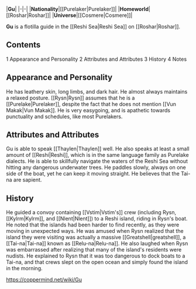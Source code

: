 |**Gu**|
|-|-|
|**Nationality**|[[Purelaker\|Purelaker]]|
|**Homeworld**|[[Roshar\|Roshar]]|
|**Universe**|[[Cosmere\|Cosmere]]|

**Gu** is a flotilla guide in the [[Reshi Sea\|Reshi Sea]] on [[Roshar\|Roshar]].

## Contents

1 Appearance and Personality
2 Attributes and Attributes
3 History
4 Notes


## Appearance and Personality
He has leathery skin, long limbs, and dark hair. He almost always maintains a relaxed posture. [[Rysn\|Rysn]] assumes that he is a [[Purelake\|Purelaker]], despite the fact that he does not mention [[Vun Makak\|Vun Makak]]. He is very easygoing, and is apathetic towards punctuality and schedules, like most Purelakers.

## Attributes and Attributes
Gu is able to speak [[Thaylen\|Thaylen]] well. He also speaks at least a small amount of [[Reshi\|Reshi]], which is in the same language family as Purelake dialects. He is able to skillfully navigate the waters of the Reshi Sea without hitting any dangerous underwater trees. He paddles slowly, always on one side of the boat, yet he can keep it moving straight. He believes that the Tai-na are sapient.

## History
He guided a convoy containing [[Vstim\|Vstim's]] crew (including Rysn, [[Kylrm\|Kylrm]], and [[Nlent\|Nlent]]) to a Reshi island, riding in Rysn's boat. He noted that the islands had been harder to find recently, as they were moving in unexpected ways. He was amused when Rysn realized that the island they were visiting was actually a massive [[Greatshell\|greatshell]], a [[Tai-na\|Tai-na]] known as [[Relu-na\|Relu-na]]. He also laughed when Rysn was embarrassed after realizing that many of the island's residents were nudists. He explained to Rysn that it was too dangerous to dock boats to a Tai-na, and that crews slept on the open ocean and simply found the island in the morning.



https://coppermind.net/wiki/Gu